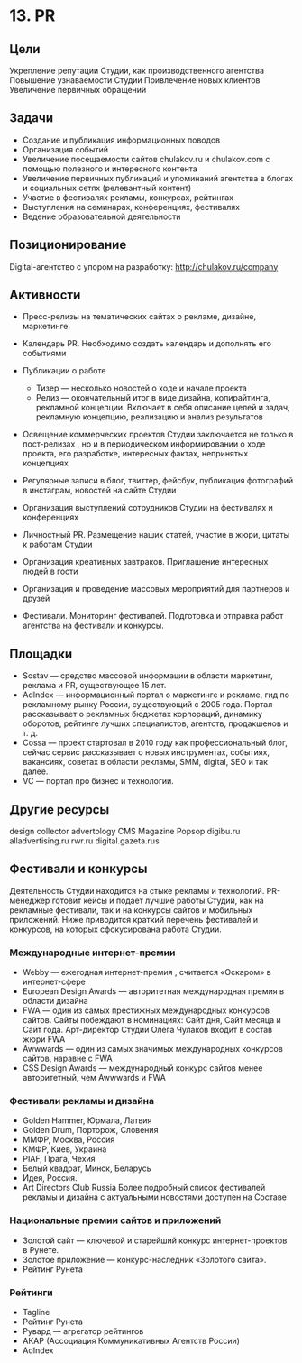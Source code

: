 # 13. PR

## Цели

Укрепление репутации Студии, как производственного агентства
Повышение узнаваемости Студии
Привлечение новых клиентов
Увеличение первичных обращений

## Задачи

- Создание и публикация информационных поводов
- Организация событий
- Увеличение посещаемости сайтов chulakov.ru и chulakov.com с помощью полезного и интересного контента
- Увеличение первичных публикаций и упоминаний агентства в блогах и социальных сетях (релевантный контент)
- Участие в фестивалях рекламы, конкурсах, рейтингах
- Выступления на семинарах, конференциях, фестивалях
- Ведение образовательной деятельности

## Позиционирование

Digital-агентство с упором на разработку: http://chulakov.ru/company

## Активности

- Пресс-релизы на тематических сайтах о рекламе, дизайне, маркетинге.
- Календарь PR. Необходимо создать календарь и дополнять его событиями
- Публикации о работе

  - Тизер — несколько новостей о ходе и начале проекта
  - Релиз — окончательный итог в виде дизайна, копирайтинга, рекламной концепции. Включает в себя описание целей и задач, рекламную концепцию, реализацию и анализ результатов
- Освещение коммерческих проектов Студии заключается не только в  пост-релизах , но и в периодическом информировании о ходе проекта, его разработке, интересных фактах, непринятых концепциях
- Регулярные записи в блог, твиттер, фейсбук, публикация фотографий в инстаграм, новостей на сайте Студии
- Организация выступлений сотрудников Студии на фестивалях и конференциях
- Личностный PR. Размещение наших статей, участие в жюри, цитаты к работам Студии
- Организация креативных завтраков. Приглашение интересных людей в гости
- Организация и проведение массовых мероприятий для партнеров и друзей
- Фестивали. Мониторинг фестивалей. Подготовка и отправка работ агентства на фестивали и конкурсы.

## Площадки

- Sostav — средство массовой информации в области маркетинг, реклама и PR, существующее 15 лет.
- AdIndex — информационный портал о маркетинге и рекламе, гид по рекламному рынку России, существующий с 2005 года. Портал рассказывает о рекламных бюджетах корпораций, динамику оборотов, рейтинге лучших специалистов, агентств, продакшенов и т. д.
- Cossa — проект стартовал в 2010 году как профессиональный блог, сейчас сервис рассказывает о новых инструментах, событиях, вакансиях, советах в области рекламы, SMM, digital, SEO и так далее.
- VC — портал про бизнес и технологии.

## Другие ресурсы

design collector
advertology
CMS Magazine
Popsop
digibu.ru
alladvertising.ru
rwr.ru
digital.gazeta.rus

## Фестивали и конкурсы

Деятельность Студии находится на стыке рекламы и технологий. PR-менеджер готовит кейсы и подает лучшие работы Студии, как на рекламные фестивали, так и на конкурсы сайтов и мобильных приложений. Ниже приводится краткий перечень фестивалей и конкурсов, на которых сфокусирована работа Студии.

### Международные интернет-премии

- Webby — ежегодная интернет-премия , считается «Оскаром» в  интернет-сфере
- European Design Awards — авторитетная международная премия в области дизайна
- FWA — один из самых престижных международных конкурсов сайтов. Сайты побеждают в номинациях: Сайт дня, Сайт месяца и Сайт года. Арт-директор Студии Олега Чулаков входит в состав жюри FWA
- Awwwards — один из самых значимых международных конкурсов сайтов, наравне с FWA
- CSS Design Awards — международный конкурс сайтов менее авторитетный, чем Awwwards и FWA

### Фестивали рекламы и дизайна

- Golden Hammer, Юрмала, Латвия
- Golden Drum, Порторож, Словения
- ММФР, Москва, Россия
- КМФР, Киев, Украина
- PIAF, Прага, Чехия
- Белый квадрат, Минск, Беларусь
- Идея, Россия.
- Art Directors Club Russia
Более подробный список фестивалей рекламы и дизайна с актуальными новостями доступен на Составе

### Национальные премии сайтов и приложений

- Золотой сайт — ключевой и старейший конкурс интернет-проектов в Рунете.
- Золотое приложение  — конкурс-наследник «Золотого сайта».
- Рейтинг Рунета

### Рейтинги

- Tagline
- Рейтинг Рунета
- Рувард — агрегатор рейтингов
- АКАР (Ассоциация Коммуникативных Агентств России)
- AdIndex
